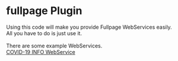 # fullpage Plugin
Using this code will make you provide Fullpage WebServices easily.<br>
All you have to do is just use it.<br>
<br>
There are some example WebServices.<br>
[COVID-19 INFO WebService](http://jrw9215.dothome.co.kr/covid19.html)
